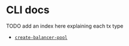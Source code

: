 # CLI docs

TODO add an index here explaining each tx type

-   [`create-balancer-pool`](./create-balancer-pool.md)
